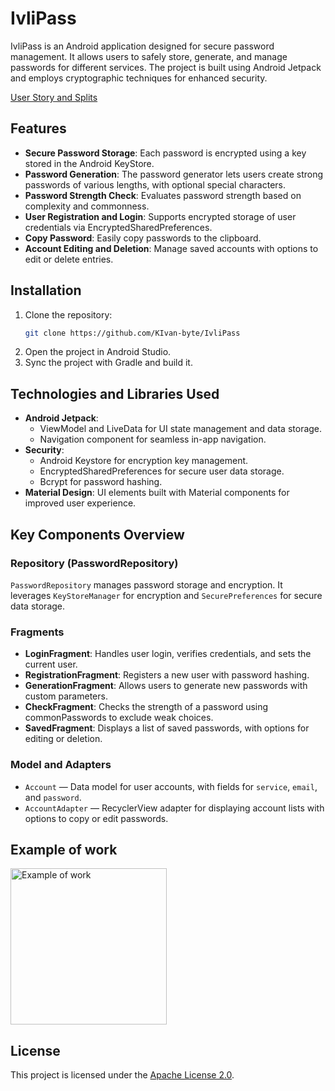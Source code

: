 
# IvliPass

IvliPass is an Android application designed for secure password management. It allows users to safely store, generate, and manage passwords for different services. The project is built using Android Jetpack and employs cryptographic techniques for enhanced security.

[User Story and Splits](./images/user%20stories.pdf)


## Features

- **Secure Password Storage**: Each password is encrypted using a key stored in the Android KeyStore.
- **Password Generation**: The password generator lets users create strong passwords of various lengths, with optional special characters.
- **Password Strength Check**: Evaluates password strength based on complexity and commonness.
- **User Registration and Login**: Supports encrypted storage of user credentials via EncryptedSharedPreferences.
- **Copy Password**: Easily copy passwords to the clipboard.
- **Account Editing and Deletion**: Manage saved accounts with options to edit or delete entries.

## Installation

1. Clone the repository:
   ```bash
   git clone https://github.com/KIvan-byte/IvliPass
   ```
2. Open the project in Android Studio.
3. Sync the project with Gradle and build it.

## Technologies and Libraries Used

- **Android Jetpack**:
  - ViewModel and LiveData for UI state management and data storage.
  - Navigation component for seamless in-app navigation.
- **Security**:
  - Android Keystore for encryption key management.
  - EncryptedSharedPreferences for secure user data storage.
  - Bcrypt for password hashing.
- **Material Design**: UI elements built with Material components for improved user experience.

## Key Components Overview

### Repository (PasswordRepository)

`PasswordRepository` manages password storage and encryption. It leverages `KeyStoreManager` for encryption and `SecurePreferences` for secure data storage.

### Fragments

- **LoginFragment**: Handles user login, verifies credentials, and sets the current user.
- **RegistrationFragment**: Registers a new user with password hashing.
- **GenerationFragment**: Allows users to generate new passwords with custom parameters.
- **CheckFragment**: Checks the strength of a password using commonPasswords to exclude weak choices.
- **SavedFragment**: Displays a list of saved passwords, with options for editing or deletion.

### Model and Adapters

- `Account` — Data model for user accounts, with fields for `service`, `email`, and `password`.
- `AccountAdapter` — RecyclerView adapter for displaying account lists with options to copy or edit passwords.

## Example of work

<img src="./images/example.gif" alt="Example of work" width="250">

## License

This project is licensed under the [Apache License 2.0](LICENSE).
